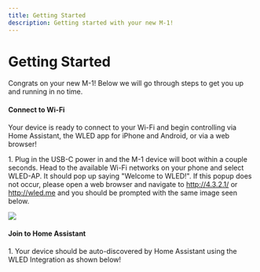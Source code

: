 ```yaml
---
title: Getting Started
description: Getting started with your new M-1!
---
```

# Getting Started

Congrats on your new M-1! Below we will go through steps to get you up and running in no time.

#### Connect to Wi-Fi

Your device is ready to connect to your Wi-Fi and begin controlling via Home Assistant, the WLED app for iPhone and Android, or via a web browser!

1\. Plug in the USB-C power in and the M-1 device will boot within a couple seconds. Head to the available Wi-Fi networks on your phone and select WLED-AP. It should pop up saying "Welcome to WLED!". If this popup does not occur, please open a web browser and navigate to <a href="http://4.3.2.1/" target="_blank" rel="noopener">http://4.3.2.1/</a> or <a href="http://wled.me" target="_blank" rel="noreferrer nofollow noopener">http://wled.me</a> and you should be prompted with the same image seen below.

![](assets/m-getting-started.png)

#### Join to Home Assistant

1\. Your device should be auto-discovered by Home Assistant using the WLED Integration as shown below!

&nbsp;